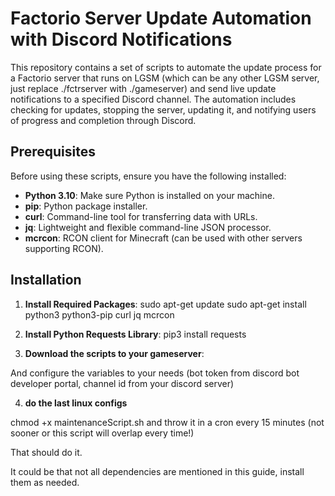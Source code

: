 # Factorio Server Update Automation with Discord Notifications

This repository contains a set of scripts to automate the update process for a Factorio server that runs on LGSM (which can be any other LGSM server, just replace ./fctrserver with ./gameserver)  and send live update notifications to a specified Discord channel. The automation includes checking for updates, stopping the server, updating it, and notifying users of progress and completion through Discord.

## Prerequisites

Before using these scripts, ensure you have the following installed:

- **Python 3.10**: Make sure Python is installed on your machine.
- **pip**: Python package installer.
- **curl**: Command-line tool for transferring data with URLs.
- **jq**: Lightweight and flexible command-line JSON processor.
- **mcrcon**: RCON client for Minecraft (can be used with other servers supporting RCON).

## Installation

1. **Install Required Packages**:
   sudo apt-get update
   sudo apt-get install python3 python3-pip curl jq mcrcon

2. **Install Python Requests Library**:
  pip3 install requests


3. **Download the scripts to your gameserver**:

 And configure the variables to your needs (bot token from discord bot developer portal, channel id from your discord server)

4. **do the last linux configs**

chmod +x maintenanceScript.sh and throw it in a cron every 15 minutes (not sooner or this script will overlap every time!)

That should do it.


It could be that not all dependencies are mentioned in this guide, install them as needed.
